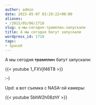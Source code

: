 ```yaml
---
author: admin
date: 2015-05-07 03:29:22+00:00
aliases:
- /2015/05/06/1718
slug: а-мы-сегодня-трамплин-запускали
title: А мы сегодня батут запускали
wordpress_id: 1718
tags:
- SpaceX
---
```


А мы сегодня <del>трамплин</del> батут запускали:

{{< youtube 1_FXVjf46T8 >}}

:-)

Upd: а вот съемка с NASA-ой камеры:

{{< youtube 5bhW2h08zhY >}}
